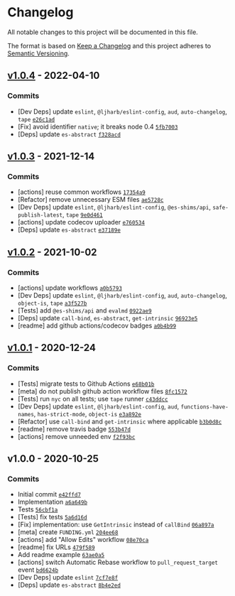 # Changelog

All notable changes to this project will be documented in this file.

The format is based on [Keep a Changelog](https://keepachangelog.com/en/1.0.0/)
and this project adheres to [Semantic Versioning](https://semver.org/spec/v2.0.0.html).

## [v1.0.4](https://github.com/es-shims/Math.log1p/compare/v1.0.3...v1.0.4) - 2022-04-10

### Commits

- [Dev Deps] update `eslint`, `@ljharb/eslint-config`, `aud`, `auto-changelog`, `tape` [`e26c1ad`](https://github.com/es-shims/Math.log1p/commit/e26c1ad050bf65a1b70338e92e286bc6bc0d6e80)
- [Fix] avoid identifier `native`; it breaks node 0.4 [`5fb7003`](https://github.com/es-shims/Math.log1p/commit/5fb7003867fe94c1f7fa0b45c35db7f746bf3a8c)
- [Deps] update `es-abstract` [`f328acd`](https://github.com/es-shims/Math.log1p/commit/f328acd9335438d406d9381595c84f88fa54b137)

## [v1.0.3](https://github.com/es-shims/Math.log1p/compare/v1.0.2...v1.0.3) - 2021-12-14

### Commits

- [actions] reuse common workflows [`17354a9`](https://github.com/es-shims/Math.log1p/commit/17354a947b969582d8f3675327a57748978ca974)
- [Refactor] remove unnecessary ESM files [`ae5728c`](https://github.com/es-shims/Math.log1p/commit/ae5728cb5eee442134f1e802bfdf5421148d9d64)
- [Dev Deps] update `eslint`, `@ljharb/eslint-config`, `@es-shims/api`, `safe-publish-latest`, `tape` [`9e0d461`](https://github.com/es-shims/Math.log1p/commit/9e0d46125617f5b7bb1040e7dac35333c0a8f5e5)
- [actions] update codecov uploader [`e760534`](https://github.com/es-shims/Math.log1p/commit/e76053447e20506f91d9baa16dfe13366d6fe154)
- [Deps] update `es-abstract` [`e37189e`](https://github.com/es-shims/Math.log1p/commit/e37189ebffafd9de4b9acc882e9d16fda64b06a9)

## [v1.0.2](https://github.com/es-shims/Math.log1p/compare/v1.0.1...v1.0.2) - 2021-10-02

### Commits

- [actions] update workflows [`a0b5793`](https://github.com/es-shims/Math.log1p/commit/a0b5793588c09857a6ea3e208e3097077f0b9c58)
- [Dev Deps] update `eslint`, `@ljharb/eslint-config`, `aud`, `auto-changelog`, `object-is`, `tape` [`a3f527b`](https://github.com/es-shims/Math.log1p/commit/a3f527bae7877fafe5085ee9387a47076533987c)
- [Tests] add `@es-shims/api` and `evalmd` [`0922ae9`](https://github.com/es-shims/Math.log1p/commit/0922ae978948790ff1ab57f53894c6f987c1b2c6)
- [Deps] update `call-bind`, `es-abstract`, `get-intrinsic` [`96923e5`](https://github.com/es-shims/Math.log1p/commit/96923e5a517b64d0c78ed44d81d895dbbf225ccf)
- [readme] add github actions/codecov badges [`a0b4b99`](https://github.com/es-shims/Math.log1p/commit/a0b4b991f3841fef078e08130250f3a2b34afe81)

## [v1.0.1](https://github.com/es-shims/Math.log1p/compare/v1.0.0...v1.0.1) - 2020-12-24

### Commits

- [Tests] migrate tests to Github Actions [`e68b01b`](https://github.com/es-shims/Math.log1p/commit/e68b01ba40b9998b4cf67321fdb30f12ca4867b2)
- [meta] do not publish github action workflow files [`8fc1572`](https://github.com/es-shims/Math.log1p/commit/8fc157255f73822481f4cf3101e85a4f19a22934)
- [Tests] run `nyc` on all tests; use `tape` runner [`c43ddcc`](https://github.com/es-shims/Math.log1p/commit/c43ddcc7d70ac7f494d2e8e30f412e62d3741db1)
- [Dev Deps] update `eslint`, `@ljharb/eslint-config`, `aud`, `functions-have-names`, `has-strict-mode`, `object-is` [`e3a892e`](https://github.com/es-shims/Math.log1p/commit/e3a892eb93215244036c1993daa6bf34a60703f3)
- [Refactor] use `call-bind` and `get-intrinsic` where applicable [`b3b0d8c`](https://github.com/es-shims/Math.log1p/commit/b3b0d8ccb01a260dcc9af54b7008cff1ba3d6708)
- [readme] remove travis badge [`553b47d`](https://github.com/es-shims/Math.log1p/commit/553b47dc976f935866f28ba8d08c1754b49859bf)
- [actions] remove unneeded env [`f2f93bc`](https://github.com/es-shims/Math.log1p/commit/f2f93bcd052a7a49e99ce7155dac44fea0c179d5)

## v1.0.0 - 2020-10-25

### Commits

- Initial commit [`e42ffd7`](https://github.com/es-shims/Math.log1p/commit/e42ffd75d0393a895393a05feb0316b5acf6e4a0)
- Implementation [`a6a649b`](https://github.com/es-shims/Math.log1p/commit/a6a649b63927ee0b3cedd4285938b34026c5a3b5)
- Tests [`56cbf1a`](https://github.com/es-shims/Math.log1p/commit/56cbf1acea3c5988ec8afc40aa5226e4914433ed)
- [Tests] fix tests [`5a6d16d`](https://github.com/es-shims/Math.log1p/commit/5a6d16d80364faf21818d8ddc7a3563143bcc7cc)
- [Fix] implementation: use `GetIntrinsic` instead of `callBind` [`06a897a`](https://github.com/es-shims/Math.log1p/commit/06a897a31049a5a921ab1f88131680d8474724c8)
- [meta] create `FUNDING.yml` [`204ee68`](https://github.com/es-shims/Math.log1p/commit/204ee688b6898f960628daa14a34a451da47e00f)
- [actions] add "Allow Edits" workflow [`08e70ca`](https://github.com/es-shims/Math.log1p/commit/08e70ca7013fb1ad944ba44d1f35d4a7dcf8f517)
- [readme] fix URLs [`479f589`](https://github.com/es-shims/Math.log1p/commit/479f589326a146f0794906783a8fd8863ecb8936)
- Add readme example [`63ae0a5`](https://github.com/es-shims/Math.log1p/commit/63ae0a5d1ea168872b47d6524f62037931094d23)
- [actions] switch Automatic Rebase workflow to `pull_request_target` event [`bd6624b`](https://github.com/es-shims/Math.log1p/commit/bd6624be80b3a8f0cf961e2d7e59c46429f6ecfc)
- [Dev Deps] update `eslint` [`7cf7e8f`](https://github.com/es-shims/Math.log1p/commit/7cf7e8f08f9cd7ef57cbce49459deb4367241093)
- [Deps] update `es-abstract` [`8b4e2ed`](https://github.com/es-shims/Math.log1p/commit/8b4e2ed4899e4a4e7fee9087a425269593e82667)
